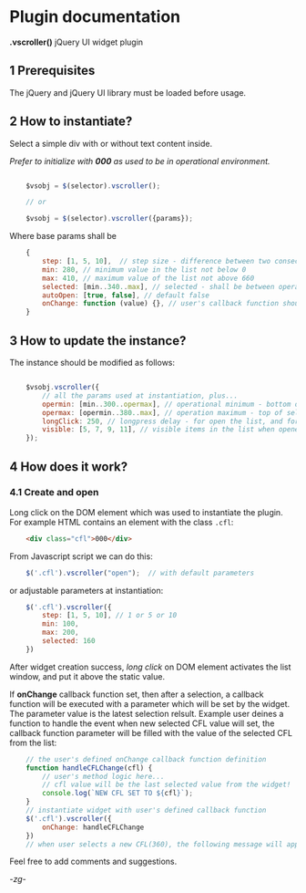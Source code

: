 # Plugin documentation

**.vscroller()** jQuery UI widget plugin

## 1 Prerequisites

The jQuery and jQuery UI library must be loaded before usage.

## 2 How to instantiate?

Select a simple div with or without text content inside.

*Prefer to initialize with **000** as used to be in operational environment.*

```javascript

    $vsobj = $(selector).vscroller();

    // or

    $vsobj = $(selector).vscroller({params});

```

Where base params shall be

```javascript
    {
        step: [1, 5, 10],  // step size - difference between two consecutive list element, default 5
        min: 280, // minimum value in the list not below 0
        max: 410, // maximum value of the list not above 660
        selected: [min..340..max], // selected - shall be between operational range
        autoOpen: [true, false], // default false
        onChange: function (value) {}, // user's callback function should expect one parameter when called - selected CFL value
    }
```

## 3 How to update the instance?

The instance should be modified as follows:

```javascript

    $vsobj.vscroller({
        // all the params used at instantiation, plus...
        opermin: [min..300..opermax], // operational minimum - bottom of selectable - shall be in range the min-max values and less than opermax
        opermax: [opermin..380..max], // operation maximum - top of selectable with same conditions as before except that this value shall be greater than opermin
        longClick: 250, // longpress delay - for open the list, and for select a value
        visible: [5, 7, 9, 11], // visible items in the list when opened, default 7
    });

```

## 4 How does it work?

### 4.1 Create and open

Long click on the DOM element which was used to instantiate the plugin. For example HTML contains an element with the class ```.cfl```:
```html
    <div class="cfl">000</div>
```
From Javascript script we can do this:
```javascript
    $('.cfl').vscroller("open");  // with default parameters
```
or adjustable parameters at instantiation:
```javascript
    $('.cfl').vscroller({
        step: [1, 5, 10], // 1 or 5 or 10
        min: 100,
        max: 200,
        selected: 160
    })
```

After widget creation success, *long click* on DOM element activates the list window, and put it above the static value.

If **onChange** callback function set, then after a selection, a callback function will be executed with a parameter which will be set by the widget. The parameter value is the latest selection relsult. Example user deines a function to handle the event when new selected CFL value will set, the callback function parameter will be filled with the value of the selected CFL from the list:
```javascript
    // the user's defined onChange callback function definition
    function handleCFLChange(cfl) {
        // user's method logic here...
        // cfl value will be the last selected value from the widget!
        console.log(`NEW CFL SET TO ${cfl}`);
    }
    // instantiate widget with user's defined callback function
    $('.cfl').vscroller({
        onChange: handleCFLChange
    })
    // when user selects a new CFL(360), the following message will appear in the log: 'NEW CFL SET TO 360'
```

Feel free to add comments and suggestions.

*-zg-*
